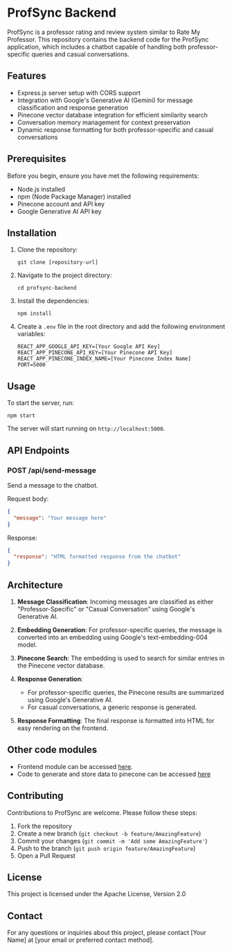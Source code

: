 # ProfSync Backend

ProfSync is a professor rating and review system similar to Rate My Professor. This repository contains the backend code for the ProfSync application, which includes a chatbot capable of handling both professor-specific queries and casual conversations.

## Features

- Express.js server setup with CORS support
- Integration with Google's Generative AI (Gemini) for message classification and response generation
- Pinecone vector database integration for efficient similarity search
- Conversation memory management for context preservation
- Dynamic response formatting for both professor-specific and casual conversations

## Prerequisites

Before you begin, ensure you have met the following requirements:

- Node.js installed
- npm (Node Package Manager) installed
- Pinecone account and API key
- Google Generative AI API key

## Installation

1. Clone the repository:
   ```
   git clone [repository-url]
   ```

2. Navigate to the project directory:
   ```
   cd profsync-backend
   ```

3. Install the dependencies:
   ```
   npm install
   ```

4. Create a `.env` file in the root directory and add the following environment variables:
   ```
   REACT_APP_GOOGLE_API_KEY=[Your Google API Key]
   REACT_APP_PINECONE_API_KEY=[Your Pinecone API Key]
   REACT_APP_PINECONE_INDEX_NAME=[Your Pinecone Index Name]
   PORT=5000
   ```

## Usage

To start the server, run:

```
npm start
```

The server will start running on `http://localhost:5000`.

## API Endpoints

### POST /api/send-message

Send a message to the chatbot.

Request body:
```json
{
  "message": "Your message here"
}
```

Response:
```json
{
  "response": "HTML formatted response from the chatbot"
}
```

## Architecture

1. **Message Classification**: Incoming messages are classified as either "Professor-Specific" or "Casual Conversation" using Google's Generative AI.

2. **Embedding Generation**: For professor-specific queries, the message is converted into an embedding using Google's text-embedding-004 model.

3. **Pinecone Search**: The embedding is used to search for similar entries in the Pinecone vector database.

4. **Response Generation**: 
   - For professor-specific queries, the Pinecone results are summarized using Google's Generative AI.
   - For casual conversations, a generic response is generated.

5. **Response Formatting**: The final response is formatted into HTML for easy rendering on the frontend.

## Other code modules

- Frontend module can be accessed [here](https://github.com/nh0397/ProfSync).
- Code to generate and store data to pinecone can be accessed [here](https://github.com/nh0397/ProfSync-DataLoader)

## Contributing

Contributions to ProfSync are welcome. Please follow these steps:

1. Fork the repository
2. Create a new branch (`git checkout -b feature/AmazingFeature`)
3. Commit your changes (`git commit -m 'Add some AmazingFeature'`)
4. Push to the branch (`git push origin feature/AmazingFeature`)
5. Open a Pull Request

## License

This project is licensed under the Apache License, Version 2.0

## Contact

For any questions or inquiries about this project, please contact [Your Name] at [your email or preferred contact method].
